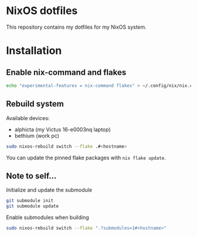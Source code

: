 # NixOS dotfiles

This repository contains my dotfiles for my NixOS system.

# Installation

## Enable nix-command and flakes
```bash
echo "experimental-features = nix-command flakes" > ~/.config/nix/nix.conf
```

## Rebuild system
Available devices:
- alphicta (my Victus 16-e0003nq laptop)
- bethium (work pc)

```bash
sudo nixos-rebuild switch --flake .#<hostname>
``` 

You can update the pinned flake packages with `nix flake update`. 

## Note to self...
Initialize and update the submodule
```bash
git submodule init
git submodule update
```

Enable submodules when building

```bash
sudo nixos-rebuild switch --flake ".?submodules=1#<hostname>"
```
